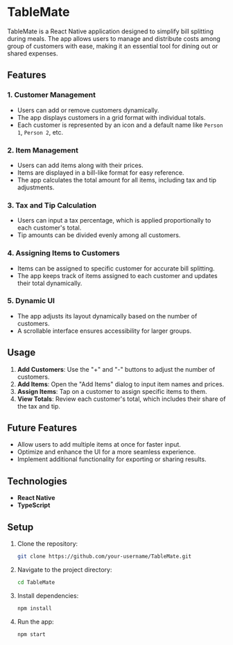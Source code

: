 # TableMate

TableMate is a React Native application designed to simplify bill splitting during meals. The app allows users to manage and distribute costs among group of customers with ease, making it an essential tool for dining out or shared expenses.

## Features

### 1. Customer Management
- Users can add or remove customers dynamically.
- The app displays customers in a grid format with individual totals.
- Each customer is represented by an icon and a default name like `Person 1`, `Person 2`, etc.

### 2. Item Management
- Users can add items along with their prices.
- Items are displayed in a bill-like format for easy reference.
- The app calculates the total amount for all items, including tax and tip adjustments.

### 3. Tax and Tip Calculation
- Users can input a tax percentage, which is applied proportionally to each customer's total.
- Tip amounts can be divided evenly among all customers.

### 4. Assigning Items to Customers
- Items can be assigned to specific customer for accurate bill splitting.
- The app keeps track of items assigned to each customer and updates their total dynamically.

### 5. Dynamic UI
- The app adjusts its layout dynamically based on the number of customers.
- A scrollable interface ensures accessibility for larger groups.

## Usage
1. **Add Customers**: Use the "+" and "-" buttons to adjust the number of customers.
2. **Add Items**: Open the "Add Items" dialog to input item names and prices.
3. **Assign Items**: Tap on a customer to assign specific items to them.
4. **View Totals**: Review each customer's total, which includes their share of the tax and tip.

## Future Features
- Allow users to add multiple items at once for faster input.
- Optimize and enhance the UI for a more seamless experience.
- Implement additional functionality for exporting or sharing results.

## Technologies
- **React Native**
- **TypeScript**

## Setup
1. Clone the repository:
   ```bash
   git clone https://github.com/your-username/TableMate.git
   ```
2. Navigate to the project directory:
   ```bash
   cd TableMate
   ```
3. Install dependencies:
   ```bash
   npm install
   ```
4. Run the app:
   ```bash
   npm start
   ```


